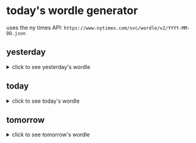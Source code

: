 # today's wordle generator

uses the ny times API: `https://www.nytimes.com/svc/wordle/v2/YYYY-MM-DD.json`

## yesterday

<details>
    <summary>click to see yesterday's wordle</summary>

    krill

</details>

## today

<details>
    <summary>click to see today's wordle</summary>

    foamy

</details>

## tomorrow

<details>
    <summary>click to see tomorrow's wordle</summary>

    villa

</details>
